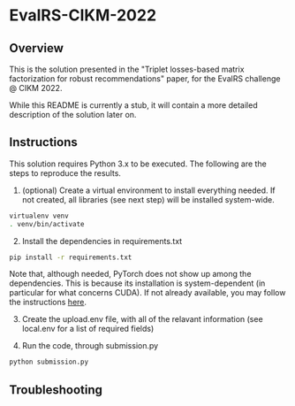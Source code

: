 # EvalRS-CIKM-2022

## Overview

This is the solution presented in the "Triplet losses-based matrix factorization for robust recommendations" paper, for the EvalRS challenge @ CIKM 2022. 

While this README is currently a stub, it will contain a more detailed description of the solution later on. 

## Instructions

This solution requires Python 3.x to be executed. The following are the steps to reproduce the results.

1. (optional) Create a virtual environment to install everything needed. If not created, all libraries (see next step) will be installed system-wide.
```bash
virtualenv venv
. venv/bin/activate
```

2. Install the dependencies in requirements.txt
```bash
pip install -r requirements.txt
```
Note that, although needed, PyTorch does not show up among the dependencies. This is because its installation is system-dependent (in particular for what concerns CUDA). If not already available, you may follow the instructions [here](https://pytorch.org/get-started/locally/).

3. Create the upload.env file, with all of the relavant information (see local.env for a list of required fields)

4. Run the code, through submission.py
```bash
python submission.py
```

## Troubleshooting

